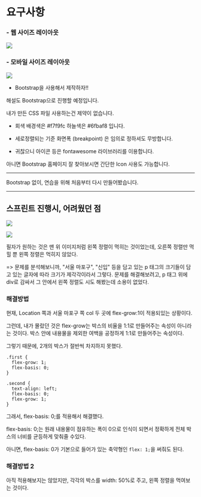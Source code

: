 # 요구사항

### - 웹 사이즈 레이아웃
![](https://velog.velcdn.com/images/gil0127/post/396ffa99-48a0-4ccc-a4f5-70c352a24ee9/image.png)

### - 모바일 사이즈 레이아웃 <br>
![](https://velog.velcdn.com/images/gil0127/post/f93e6634-0277-4955-922a-07aa7fe49d7b/image.png)


-  Bootstrap을 사용해서 제작하자!!

해설도 Bootstrap으로 진행할 예정입니다.

내가 만든 CSS 파일 사용하는건 제약이 없습니다. 

 

 

- 회색 배경색은 #f7f9fc 하늘색은 #6fbaf8 입니다.

- 세로정렬되는 기준 화면폭 (breakpoint) 은 임의로 정하셔도 무방합니다.

- 귀찮으니 아이콘 등은 fontawesome 라이브러리를 이용합니다. 

아니면 Bootstrap 홈페이지 잘 찾아보시면 간단한 Icon 사용도 가능합니다.

----------------

Bootstrap 없이, 연습을 위해 처음부터 다시 만들어봤습니다.

------------------

## 스프린트 진행시, 어려웠던 점

![](https://velog.velcdn.com/images/gil0127/post/fa54841a-2884-4d55-a2a3-3c2c03f18e4c/image.png)

![](https://velog.velcdn.com/images/gil0127/post/bc118bb2-f37a-4c08-b34e-e5ab37587c69/image.png)


필자가 원하는 것은 맨 위 이미지처럼 왼쪽 정렬이 먹히는 것이었는데, 오른쪽 정렬만 먹힐 뿐 왼쪽 정렬은 먹히지 않았다.

=> 문제를 분석해보니까, "서울 마포구", "신입" 등을 담고 있는 p 태그의 크기들이 담고 있는 글자에 따라 크기가 제각각이라서 그렇다. 문제를 해결해보려고,  p 태그 위에 div로 감싸서 그 안에서 왼쪽 정렬도 시도 해봤는데 소용이 없었다.

### 해결방법

현재, Location 쪽과 서울 마포구 쪽 col 두 곳에 flex-grow:1이 적용되있는 상황이다.

그런데, 내가 몰랐던 것은 flex-grow는 박스의 비율을 1:1로 만들어주는 속성이 아니라는 것이다. 박스 안에 내용물을 제외한 여백을 공정하게 1:1로 만들어주는 속성이다.

그렇기 때문에, 2개의 박스가 절반씩 차지하지 못했다.

```
.first {
  flex-grow: 1;
  flex-basis: 0;
}

.second {
  text-align: left;
  flex-basis: 0;
  flex-grow: 1;
}

```

그래서,  flex-basis: 0;를 적용해서 해결했다.

 flex-basis: 0;는 원래 내용물이 점유하는 폭이 0으로 인식이 되면서 정확하게 전체 박스의 너비를 균등하게 맞춰줄 수있다.
 
 아니면, flex-basis: 0가 기본으로 들어가 있는 축약형인 `flex: 1;`을 써줘도 된다.
 

### 해결방법 2

아직 적용해보지는 않았지만, 각각의 박스를 width: 50%로 주고, 왼쪽 정렬을 먹여보는 것이다. 
